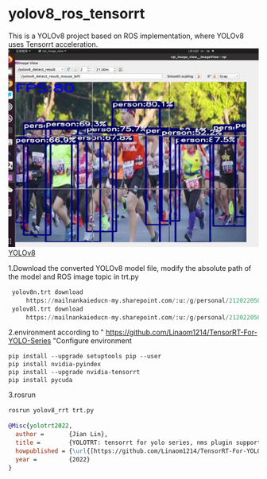 # yolov8_ros_tensorrt
This is a YOLOv8 project based on ROS implementation, where YOLOv8 uses Tensorrt acceleration.
<img src="https://github.com/af-doom/yolov8_ros_tensorrt-/blob/main/1.jpg" width="600" height="400" alt="yolov8"/><br/>
[YOLOv8](https://v8docs.ultralytics.com/)

1.Download the converted YOLOv8 model file, modify the absolute path of the model and ROS image topic in trt.py
```python
 yolov8n.trt download 
     https://mailnankaieducn-my.sharepoint.com/:u:/g/personal/2120220505_mail_nankai_edu_cn/Ef9PE1Rcpp9Ls_wIDlj07wsB5dj_mdgHJuF1jHXtyVYbYg?e=dUBC9A
 yolov8l.trt download    
     https://mailnankaieducn-my.sharepoint.com/:u:/g/personal/2120220505_mail_nankai_edu_cn/EVgQCu4mDC9NktYibFJ6nqcBsy5PndLeNubGcWGEPQ3EVw?e=oswuQe
 ```
 
2.environment
    according to " https://github.com/Linaom1214/TensorRT-For-YOLO-Series "Configure environment
```
pip install --upgrade setuptools pip --user
pip install nvidia-pyindex
pip install --upgrade nvidia-tensorrt
pip install pycuda
```
3.rosrun 
 ```python
 rosrun yolov8_rrt trt.py
```



```bibtex
@Misc{yolotrt2022,
  author =       {Jian Lin},
  title =        {YOLOTRT: tensorrt for yolo series, nms plugin support},
  howpublished = {\url{[https://github.com/Linaom1214/TensorRT-For-YOLO-Series]}},
  year =         {2022}
}
```
